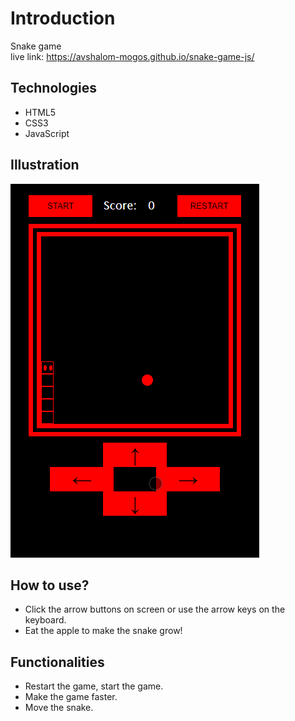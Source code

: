 # Introduction
Snake game  
live link: https://avshalom-mogos.github.io/snake-game-js/

## Technologies
- HTML5
- CSS3
- JavaScript

## Illustration
<img src="https://raw.githubusercontent.com/Avshalom-Mogos/portfolio/master/src/assests/GIFs/snake.gif"/>

## How to use?
- Click the arrow buttons on screen or use the arrow keys on the keyboard.
- Eat the apple to make the snake grow!



## Functionalities
- Restart the game, start the game.
- Make the game faster.
- Move the snake.
